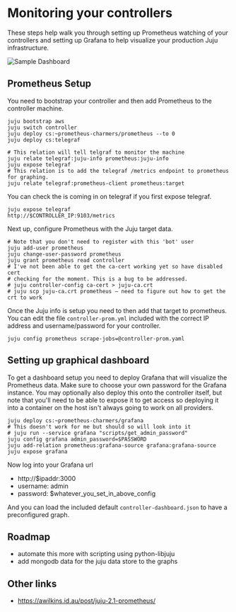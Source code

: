 Monitoring your controllers
===========================


These steps help walk you through setting up Prometheus watching of your
controllers and setting up Grafana to help visualize your production Juju
infrastructure.




![Sample Dashboard](https://c1.staticflickr.com/1/737/33070753722_75ab25ed9f.jpg "Sample Dashboard")

Prometheus Setup
----------------

You need to bootstrap your controller and then add Prometheus to the
controller machine.

    juju bootstrap aws
    juju switch controller
    juju deploy cs:~prometheus-charmers/prometheus --to 0
    juju deploy cs:telegraf

    # This relation will tell telgraf to monitor the machine
    juju relate telegraf:juju-info prometheus:juju-info
    juju expose telegraf
    # This relation is to add the telegraf /metrics endpoint to prometheus for graphing.
    juju relate telegraf:prometheus-client prometheus:target

You can check the is coming in on telegraf if you first expose telegraf.

    juju expose telegraf
    http://$CONTROLLER_IP:9103/metrics

Next up, configure Prometheus with the Juju target data.

    # Note that you don't need to register with this 'bot' user
    juju add-user prometheus
    juju change-user-password prometheus
    juju grant prometheus read controller
    # I've not been able to get the ca-cert working yet so have disabled cert
    # checking for the moment. This is a bug to be addressed.
    # juju controller-config ca-cert > juju-ca.crt
    # juju scp juju-ca.crt prometheus — need to figure out how to get the crt to work

Once the Juju info is setup you need to then add that target to prometheus.
You can edit the file `controller-prom.yml` included with the correct IP
address and username/password for your controller.

    juju config prometheus scrape-jobs=@controller-prom.yaml


Setting up graphical dashboard
------------------------------

To get a dashboard setup you need to deploy Grafana that will visualize the
Prometheus data. Make sure to choose your own password for the Grafana
instance. You may optionally also deploy this onto the controller itself, but
note that you'll need to be able to expose it to get access so deploying it
into a container on the host isn't always going to work on all providers.


    juju deploy cs:~prometheus-charmers/grafana
    # This doesn't work for me but should so will look into it
    # juju run --service grafana "scripts/get_admin_password"
    juju config grafana admin_password=$PASSWORD
    juju add-relation prometheus:grafana-source grafana:grafana-source
    juju expose grafana



Now log into your Grafana url

- http://$ipaddr:3000
- username: admin
- password: $whatever_you_set_in_above_config

And you can load the included default `controller-dashboard.json` to have a
preconfigured graph.


Roadmap
-----------

- automate this more with scripting using python-libjuju
- add mongodb data for the juju data store to the graphs


Other links
-----------
- https://awilkins.id.au/post/juju-2.1-prometheus/
